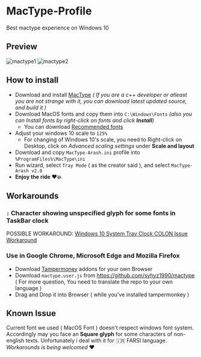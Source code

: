 # MacType-Profile
Best mactype experience on Windows 10

## Preview
![mactype1](/assets/mactype1.png)
![mactype2](/assets/mactype2.png)

## How to install
* Download and install [MacType](https://github.com/snowie2000/mactype/releases) *( If you are a c++ developer or atleast you are not strange with it, you can download latest updated source, and build it )*
* Download MacOS fonts and copy them into `C:\Windows\Fonts` *(also you can Install fonts by right-click on fonts and click **Install**)*
  * You can download [Recommended fonts](https://github.com/blaisck/sfwin)
* Adjust your windows 10 scale to `125%`
  * For changing of Windows 10's scale, you need to Right-click on Desktop, click on *Advanced scaling settings* under **Scale and layout**
* Download and copy `MacType-Arash.ini` profile into `%ProgramFiles%\MacType\ini`
* Run wizard, select `Tray Mode` ( as the creator said ), and select `MacType-Arash v2.0`
* **Enjoy the ride :heart::boom:**

## Workarounds
### `:` Character showing unspecified glyph for some fonts in TaskBar clock
POSSIBLE WORKAROUND: [Windows 10 System Tray Clock COLON Issue Workaround](https://github.com/iamr8/MacType-Profile/issues/4#issue-928437139)

### Use in Google Chrome, Microsoft Edge and Mozilla Firefox
* Download [Tampermoney](https://www.tampermonkey.net/) addons for your own Browser
* Download `mactype.user.js` from https://github.com/syhyz1990/mactype ( For more question, You need to translate the repo to your own language )
* Drag and Drop it into Browser ( while you've installed tampermonkey )

## Known Issue
Current font we used ( MacOS Font ) doesn't respect windows font system. Accordingly may you face an **Square glyph** for some characters of non-english texts. Unfortunately i deal with it for :iran: FARSI language. *Workarounds is being welcomed* :heart:
